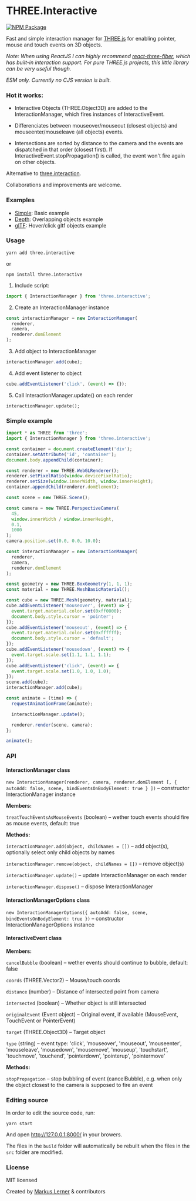 # THREE.Interactive

[![NPM Package](https://img.shields.io/npm/v/three.interactive.svg?style=flat)](https://www.npmjs.com/package/three.interactive)

Fast and simple interaction manager for [THREE.js](https://github.com/mrdoob/three.js/) for enabling pointer, mouse and touch events on 3D objects.

_Note: When using ReactJS I can highly recommend [react-three-fiber](https://github.com/pmndrs/react-three-fiber), which has built-in interaction support. For pure THREE.js projects, this little library can be very useful though._

_ESM only. Currently no CJS version is built._

### Hot it works:

- Interactive Objects (THREE.Object3D) are added to the InteractionManager, which fires instances of InteractiveEvent.

- Differenciates between mouseover/mouseout (closest objects) and mouseenter/mouseleave (all objects) events.

- Intersections are sorted by distance to the camera and the events are dispatched in that order (closest first). If InteractiveEvent.stopPropagation() is called, the event won't fire again on other objects.

Alternative to [three.interaction](https://github.com/jasonChen1982/three.interaction.js).

Collaborations and improvements are welcome.

### Examples

- [Simple](https://dev.markuslerner.com/three.interactive/examples/simple.html): Basic example
- [Depth](https://dev.markuslerner.com/three.interactive/examples/depth.html): Overlapping objects example
- [glTF](https://dev.markuslerner.com/three.interactive/examples/gltf.html): Hover/click gltf objects example

### Usage

```console
yarn add three.interactive
```

or

```console
npm install three.interactive
```

1. Include script:

```js
import { InteractionManager } from 'three.interactive';
```

2. Create an InteractionManager instance

```js
const interactionManager = new InteractionManager(
  renderer,
  camera,
  renderer.domElement
);
```

3. Add object to InteractionManager

```js
interactionManager.add(cube);
```

4. Add event listener to object

```js
cube.addEventListener('click', (event) => {});
```

5. Call InteractionManager.update() on each render

```jsjs
interactionManager.update();
```

### Simple example

```js
import * as THREE from 'three';
import { InteractionManager } from 'three.interactive';

const container = document.createElement('div');
container.setAttribute('id', 'container');
document.body.appendChild(container);

const renderer = new THREE.WebGLRenderer();
renderer.setPixelRatio(window.devicePixelRatio);
renderer.setSize(window.innerWidth, window.innerHeight);
container.appendChild(renderer.domElement);

const scene = new THREE.Scene();

const camera = new THREE.PerspectiveCamera(
  45,
  window.innerWidth / window.innerHeight,
  0.1,
  1000
);
camera.position.set(0.0, 0.0, 10.0);

const interactionManager = new InteractionManager(
  renderer,
  camera,
  renderer.domElement
);

const geometry = new THREE.BoxGeometry(1, 1, 1);
const material = new THREE.MeshBasicMaterial();

const cube = new THREE.Mesh(geometry, material);
cube.addEventListener('mouseover', (event) => {
  event.target.material.color.set(0xff0000);
  document.body.style.cursor = 'pointer';
});
cube.addEventListener('mouseout', (event) => {
  event.target.material.color.set(0xffffff);
  document.body.style.cursor = 'default';
});
cube.addEventListener('mousedown', (event) => {
  event.target.scale.set(1.1, 1.1, 1.1);
});
cube.addEventListener('click', (event) => {
  event.target.scale.set(1.0, 1.0, 1.0);
});
scene.add(cube);
interactionManager.add(cube);

const animate = (time) => {
  requestAnimationFrame(animate);

  interactionManager.update();

  renderer.render(scene, camera);
};

animate();
```

### API

#### InteractionManager class

`new InteractionManager(renderer, camera, renderer.domElement [, { autoAdd: false, scene, bindEventsOnBodyElement: true } ])` – constructor InteractionManager instance

**Members:**

`treatTouchEventsAsMouseEvents` (boolean) – wether touch events should fire as mouse events, default: true

**Methods:**

`interactionManager.add(object, childNames = [])` – add object(s), optionally select only child objects by names

`interactionManager.remove(object, childNames = [])` – remove object(s)

`interactionManager.update()` – update InteractionManager on each render

`interactionManager.dispose()` – dispose InteractionManager

#### InteractionManagerOptions class

`new InteractionManagerOptions({ autoAdd: false, scene, bindEventsOnBodyElement: true })` – constructor InteractionManagerOptions instance

#### InteractiveEvent class

**Members:**

`cancelBubble` (boolean) – wether events should continue to bubble, default: false

`coords` (THREE.Vector2) – Mouse/touch coords

`distance` (number) – Distance of intersected point from camera

`intersected` (boolean) – Whether object is still intersected

`originalEvent` (Event object) – Original event, if available (MouseEvent, TouchEvent or PointerEvent)

`target` (THREE.Object3D) – Target object

`type` (string) – event type: 'click', 'mouseover', 'mouseout', 'mouseenter', 'mouseleave', 'mousedown', 'mousemove', 'mouseup', 'touchstart', 'touchmove', 'touchend', 'pointerdown', 'pointerup', 'pointermove'

**Methods:**

`stopPropagation` – stop bubbling of event (cancelBubble), e.g. when only the object closest to the camera is supposed to fire an event

### Editing source

In order to edit the source code, run:

```console
yarn start
```

And open http://127.0.0.1:8000/ in your browers.

The files in the `build` folder will automatically be rebuilt when the files in the `src` folder are modified.

### License

MIT licensed

Created by [Markus Lerner](http://www.markuslerner.com) & contributors
